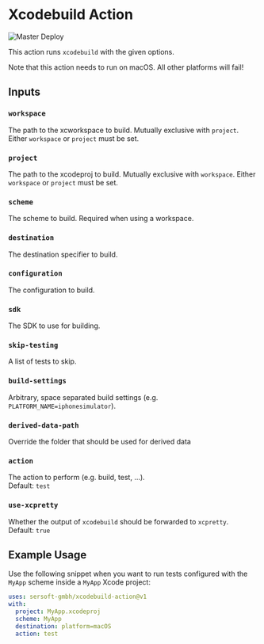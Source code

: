 # Xcodebuild Action

![Master Deploy](https://github.com/sersoft-gmbh/xcodebuild-action/workflows/Master%20Deploy/badge.svg)

This action runs `xcodebuild` with the given options.

Note that this action needs to run on macOS. All other platforms will fail!

## Inputs

### `workspace`

The path to the xcworkspace to build. Mutually exclusive with `project`. Either `workspace` or `project` must be set.

### `project`

The path to the xcodeproj to build. Mutually exclusive with `workspace`. Either `workspace` or `project` must be set.

### `scheme`

The scheme to build. Required when using a workspace.

### `destination`

The destination specifier to build.

### `configuration`

The configuration to build.

### `sdk`

The SDK to use for building.

### `skip-testing`

A list of tests to skip.

### `build-settings`

Arbitrary, space separated build settings (e.g. `PLATFORM_NAME=iphonesimulator`).

### `derived-data-path`

Override the folder that should be used for derived data

### `action`

The action to perform (e.g. build, test, ...).<br/>
Default: `test`

### `use-xcpretty`

Whether the output of `xcodebuild` should be forwarded to `xcpretty`.<br/>
Default: `true`

## Example Usage

Use the following snippet when you want to run tests configured with the `MyApp` scheme inside a `MyApp` Xcode project:
```yaml
uses: sersoft-gmbh/xcodebuild-action@v1
with:
  project: MyApp.xcodeproj
  scheme: MyApp
  destination: platform=macOS
  action: test
```

